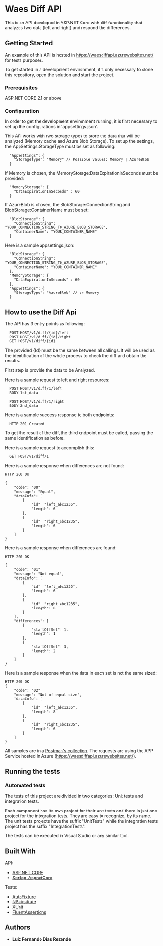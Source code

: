 # Waes Diff API

This is an API developed in ASP.NET Core with diff functionality that analyzes two data (left and right) and respond the differences.

## Getting Started

An example of this API is hosted in https://waesdiffapi.azurewebsites.net/ for tests purposes.

To get started in a development environment, it's only necessary to clone this repository, open the solution and start the project.

### Prerequisites

ASP.NET CORE 2.1 or above

### Configuration

In order to get the development environment running, it is first necessary to set up the configurations in 'appsettings.json'.

This API works with two storage types to store the data that will be analyzed (Memory cache and Azure Blob Storage). To set up the settings, the AppSettings:StorageType must be set as following:

```
  "AppSettings": {
    "StorageType": "Memory" // Possible values: Memory | AzureBlob
  }
```

If Memory is chosen, the MemoryStorage:DataExpirationInSeconds must be provided:

```
  "MemoryStorage": {
    "DataExpirationInSeconds" : 60
  }
```

If AzureBlob is chosen, the BlobStorage:ConnectionString and BlobStorage:ContainerName must be set:

```
  "BlobStorage": {
    "ConnectionString": "YOUR_CONNECTION_STRING_TO_AZURE_BLOB_STORAGE", 
    "ContainerName": "YOUR_CONTAINER_NAME"
  }
```

Here is a sample appsettings.json:

```
  "BlobStorage": {
    "ConnectionString": "YOUR_CONNECTION_STRING_TO_AZURE_BLOB_STORAGE", 
    "ContainerName": "YOUR_CONTAINER_NAME"
  },
  "MemoryStorage": {
    "DataExpirationInSeconds" : 60
  },
  "AppSettings": {
    "StorageType": "AzureBlob" // or Memory
  }
```

## How to use the Diff Api

The API has 3 entry points as following:

```
  POST HOST/v1/diff/{id}/left
  POST HOST/v1/diff/{id}/right
  GET HOST/v1/diff/{id}
```

The provided {Id} must be the same between all callings. It will be used as the identification of the whole process to check the diff and obtain the results.

First step is provide the data to be Analyzed.

Here is a sample request to left and right resources:

```
  POST HOST/v1/diff/1/left
  BODY 1st_data  
```
```
  POST HOST/v1/diff/1/right
  BODY 2nd_data  
```

Here is a sample success response to both endpoints:

```
  HTTP 201 Created
```

To get the result of the diff, the third endpoint must be called, passing the same identification as before.

Here is a sample request to accomplish this:

```
  GET HOST/v1/diff/1
```

Here is a sample response when differences are not found:

```
HTTP 200 OK

{
    "code": "00",
    "message": "Equal",
    "dataInfo": [
        {
            "id": "left_abc1235",
            "length": 6
        },
        {
            "id": "right_abc1235",
            "length": 6
        }
    ]
}
```

Here is a sample response when differences are found:

```
HTTP 200 OK

{
    "code": "01",
    "message": "Not equal",
    "dataInfo": [
        {
            "id": "left_abc1235",
            "length": 6
        },
        {
            "id": "right_abc1235",
            "length": 6
        }
    ],
    "differences": [
        {
            "startOffSet": 1,
            "length": 1
        },
        {
            "startOffSet": 3,
            "length": 2
        }
    ]
}
```

Here is a sample response when the data in each set is not the same sized:

```
HTTP 200 OK
{
    "code": "02",
    "message": "Not of equal size",
    "dataInfo": [
        {
            "id": "left_abc1235",
            "length": 8
        },
        {
            "id": "right_abc1235",
            "length": 6
        }
    ]
}
```

All samples are in a [Postman's collection](https://www.getpostman.com/collections/1aeff3fb3b950742d4c3). The requests are using the APP Service hosted in Azure (https://waesdiffapi.azurewebsites.net/).

## Running the tests

### Automated tests

The tests of this project are divided in two categories: Unit tests and integration tests. 

Each component has its own project for their unit tests and there is just one project for the integration tests. They are easy to recognize, by its name. The unit tests projects have the suffix "UnitTests" while the integration tests project has the suffix "IntegrationTests".

The tests can be executed in Visual Studio or any similar tool.

## Built With
API:
* [ASP.NET CORE](https://www.asp.net/core/overview/aspnet-vnext) 
* [Serilog-AspnetCore](https://github.com/serilog/serilog-aspnetcore) 

Tests:
* [AutoFixture](https://github.com/AutoFixture/AutoFixture) 
* [NSubstitute](https://github.com/nsubstitute/NSubstitute) 
* [XUnit](https://github.com/xunit/xunit) 
* [FluentAssertions](https://github.com/fluentassertions/fluentassertions) 

## Authors

* **Luiz Fernando Dias Rezende** 

